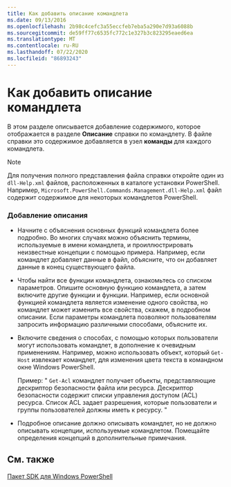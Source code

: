 ```yaml
---
title: Как добавить описание командлета
ms.date: 09/13/2016
ms.openlocfilehash: 2b98c4cefc3a55eccfeb7eba5a290e7d93a6088b
ms.sourcegitcommit: de59ff77c6535fc772c1e327b3c823295eaed6ea
ms.translationtype: MT
ms.contentlocale: ru-RU
ms.lasthandoff: 07/22/2020
ms.locfileid: "86893243"
---
```

# <a name="how-to-add-a-cmdlet-description"></a>Как добавить описание командлета

В этом разделе описывается добавление содержимого, которое отображается в разделе **Описание** справки по командлету. В файле справки это содержимое добавляется в узел **команды** для каждого командлета.

> [!NOTE]
> Для получения полного представления файла справки откройте один из `dll-Help.xml` файлов, расположенных в каталоге установки PowerShell. Например, `Microsoft.PowerShell.Commands.Management.dll-Help.xml` файл содержит содержимое для некоторых командлетов PowerShell.

### <a name="to-add-a-description"></a>Добавление описания

- Начните с объяснения основных функций командлета более подробно. Во многих случаях можно объяснить термины, используемые в имени командлета, и проиллюстрировать неизвестные концепции с помощью примера. Например, если командлет добавляет данные в файл, объясните, что он добавляет данные в конец существующего файла.

- Чтобы найти все функции командлета, ознакомьтесь со списком параметров. Опишите основную функцию командлета, а затем включите другие функции и функции. Например, если основной функцией командлета является изменение одного свойства, но командлет может изменить все свойства, скажем, в подробном описании. Если параметры командлета позволяют пользователям запросить информацию различными способами, объясните их.

- Включите сведения о способах, с помощью которых пользователи могут использовать командлет, в дополнение к очевидным применениям. Например, можно использовать объект, который `Get-Host` извлекает командлет, для изменения цвета текста в командном окне Windows PowerShell.

  Пример: " `Get-Acl` командлет получает объекты, представляющие дескриптор безопасности файла или ресурса. Дескриптор безопасности содержит списки управления доступом (ACL) ресурса. Список ACL задает разрешения, которые пользователи и группы пользователей должны иметь к ресурсу. "

- Подробное описание должно описывать командлет, но не должно описывать концепции, используемые командлетом. Помещайте определения концепций в дополнительные примечания.

## <a name="see-also"></a>См. также

[Пакет SDK для Windows PowerShell](../windows-powershell-reference.md)
